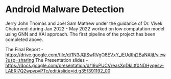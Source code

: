 # Android Malware Detection


Jerry John Thomas and Joel Sam Mathew under the guidance of Dr. Vivek Chaturvedi during Jan 2022 - May 2022 worked on low computation model using GNN and XAI approach.
The first pipeline of the project has been completed above.

The Final Report - https://drive.google.com/file/d/1N3JQISwRVgO8EVxY_iEUdthj2BaNAljf/view?usp=sharing 
The Presentation slides - https://docs.google.com/presentation/d/19uPUCVreasXqDkLtf0NDHyqesv-LAERl7Q2wpvpvPTc/edit#slide=id.g35f391192_00
